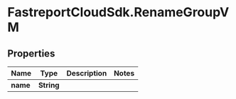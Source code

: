 # FastreportCloudSdk.RenameGroupVM

## Properties

Name | Type | Description | Notes
------------ | ------------- | ------------- | -------------
**name** | **String** |  | 


